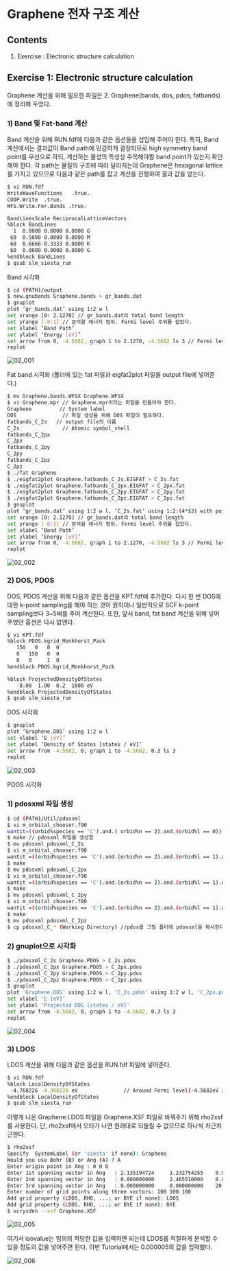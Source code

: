 Graphene 전자 구조 계산
===============================


## Contents

1. Exercise : Electronic structure calculation
  
  
  
## Exercise 1: Electronic structure calculation
Graphene 계산을 위해 필요한 파일은 2. Graphene(bands, dos, pdos, fatbands)에 정리해 두었다.
  
### 1) Band 및 Fat-band 계산
Band 계산을 위해 RUN.fdf에 다음과 같은 옵션들을 삽입해 주어야 한다. 특히, Band 계산에서는 결과값이 Band path에 민감하게 결정되므로 high symmetry band point를 우선으로 하되, 계산하는 물성의 특성상 주목해야할 band point가 있는지 확인해야 한다. 각 path는 물질의 구조에 따라 달라지는데 Graphene은 hexagonal lattice를 가지고 있으므로 다음과 같은 path를 잡고 계산을 진행하여 결과 값을 얻는다.

```bash
$ vi RUN.fdf
WriteWaveFunctions   .true.
COOP.Write  .true.
WFS.Write.For.Bands .true.

BandLinesScale ReciprocalLatticeVectors
%block BandLines
  1  0.0000 0.0000 0.0000 G
 60  0.5000 0.0000 0.0000 M
 60  0.6666 0.3333 0.0000 K
 60  0.0000 0.0000 0.0000 G
%endblock BandLines
$ qsub slm_siesta_run
```
  
Band 시각화

```bash
$ cd (PATH)/output
$ new.gnubands Graphene.bands > gr_bands.dat
$ gnuplot
plot ‘gr_bands.dat’ using 1:2 w l
set xrange [0: 2.1270] // gr_bands.dat의 total band length 
set yrange [-8:1] // 분석할 에너지 범위. Fermi level 주위를 잡았다.
set xlabel ‘Band Path’
set ylabel ‘Energy [eV]’
set arrow from 0, -4.5682, graph 1 to 2.1270, -4.5682 ls 3 // Fermi level plot
replot
```

![02_001](img/02/02_001.jpg)
  
Fat band 시각화 (폴더에 있는 fat 파일과 eigfat2plot 파일을 output file에 넣어준다.)

```bash
$ mv Graphene.bands.WFSX Graphene.WFSX
$ vi Graphene.mpr // Graphene.mpr이라는 파일을 만들어야 한다.
Graphene         // System label
DOS               // 파일 생성을 위해 DOS 파일이 필요하다.
fatbands_C_2s   // output file의 이름
C_2s              // Atomic symbol_shell
fatbands_C_2px
C_2px
fatbands_C_2py
C_2py
fatbands_C_2pz
C_2pz
$ ./fat Graphene
$ ./eigfat2plot Graphene.fatbands_C_2s.EIGFAT > C_2s.fat
$ ./eigfat2plot Graphene.fatbands_C_2px.EIGFAT > C_2px.fat
$ ./eigfat2plot Graphene.fatbands_C_2py.EIGFAT > C_2py.fat
$ ./eigfat2plot Graphene.fatbands_C_2pz.EIGFAT > C_2pz.fat
$ gnuplot
plot ‘gr_bands.dat’ using 1:2 w l, ‘C_2s.fat’ using 1:2:(4*$3) with points pt 6 ps variable, ‘C_2px.fat’ using 1:2:(4*$3) with points pt 6 ps variable, ‘C_2py.fat’ using 1:2:(4*$3) with points pt 6 ps variable, ‘C_2pz.fat’ using 1:2:(4*$3) with points pt 6 ps variable
set xrange [0: 2.1270] // gr_bands.dat의 total band length 
set yrange [-8:1] // 분석할 에너지 범위. Fermi level 주위를 잡았다.
set xlabel ‘Band Path’
set ylabel ‘Energy [eV]’
set arrow from 0, -4.5682, graph 1 to 2.1270, -4.5682 ls 3 // Fermi level plot
replot
```

![02_002](img/02/02_002.jpg)

### 2) DOS, PDOS
DOS, PDOS 계산을 위해 다음과 같은 옵션을 KPT.fdf에 추가한다. 다시 한 번 DOS에 대한 k-point sampling을 해야 하는 것이 원칙이나 일반적으로 SCF k-point sampling보다 3~5배를 주어 계산한다. 또한, 앞서 band, fat band 계산을 위해 넣어주었던 옵션은 다시 없앤다.

```bash
$ vi KPT.fdf
%block PDOS.kgrid_Monkhorst_Pack
   150   0   0  0
   0   150   0  0
   0   0     1  0
%endblock PDOS.kgrid_Monkhorst_Pack

%block ProjectedDensityOfStates
   -8.00  1.00  0.2  1000 eV
%endblock ProjectedDensityOfStates
$ qsub slm_siesta_run
```

DOS 시각화
```bash
$ gnuplot
plot ‘Graphene.DOS’ using 1:2 w l
set xlabel ‘E [eV]’
set ylabel ‘Density of States [states / eV]’
set arrow from -4.5682, 0, graph 1 to -4.5682, 0.3 ls 3
replot
```

![02_003](img/02/02_003.jpg)

PDOS 시각화

### 1) pdosxml 파일 생성

```bash
$ cd (PATH)/Util/pdosxml
$ vi m_orbital_chooser.f90
wantit=((orbid%species == 'C').and.( orbid%n == 2).and.(orbid%l == 0)) // C_2s
$ make // pdosxml 파일을 생성함
$ mv pdosxml pdosxml_C_2s
$ vi m_orbital_chooser.f90
wantit =((orbid%species == 'C').and.(orbid%n == 2).and.(orbid%l == 1).and.(orbid%m == -1)) // C_2px
$ make
$ mv pdosxml pdosxml_C_2px
$ vi m_orbital_chooser.f90
wantit =((orbid%species == 'C').and.(orbid%n == 2).and.(orbid%l == 1).and.(orbid%m == 1)) // C_2py
$ make
$ mv pdosxml pdosxml_C_2py
$ vi m_orbital_chooser.f90
wantit =((orbid%species == 'C').and.(orbid%n == 2).and.(orbid%l == 1).and.(orbid%m == 0)) // C_2pz
$ make
$ mv pdosxml pdosxml_C_2pz
$ cp pdosxml_C_* (Working Directory) //pdos를 그릴 폴더에 pdosxml을 복사한다
```

### 2) gnuplot으로 시각화

```bash
$ ./pdosxml_C_2s Graphene.PDOS > C_2s.pdos
$ ./pdosxml_C_2px Graphene.PDOS > C_2px.pdos
$ ./pdosxml_C_2py Graphene.PDOS > C_2py.pdos
$ ./pdosxml_C_2pz Graphene.PDOS > C_2pz.pdos
$ gnuplot
plot 'Graphene.DOS' using 1:2 w l, 'C_2s.pdos' using 1:2 w l, 'C_2px.pdos' using 1:2 w l, 'C_2py.pdos' using 1:2 w l, 'C_2pz.pdos' using 1:2 w l
set xlabel 'E [eV]'
set ylabel 'Projected DOS [states / eV]'
set arrow from -4.5682, 0, graph 1 to -4.5682, 0.3 ls 3
replot
```

![02_004](img/02/02_004.jpg)

### 3) LDOS
LDOS 계산을 위해 다음과 같은 옵션을 RUN.fdf 파일에 넣어준다.

```bash
$ vi RUN.fdf
%block LocalDensityOfStates
 -4.768226 -4.368226 eV               // Around Fermi level(-4.5682eV ± 0.2eV)
%endblock LocalDensityOfStates
$ qsub slm_siesta_run
```
이렇게 나온 Graphene.LDOS 파일을 Graphene.XSF 파일로 바꿔주기 위해 rho2xsf를 사용한다. 단, rho2xsf에서 오타가 나면 원래대로 되돌릴 수 없으므로 하나씩 차근차근한다.

```bash
$ rho2xsf
Specify  SystemLabel (or 'siesta' if none): Graphene
Would you use Bohr (B) or Ang (A) ? A
Enter origin point in Ang : 0 0 0
Enter 1st spanning vector in Ang   : 2.135194724     1.232754255    0.000000000
Enter 2nd spanning vector in Ang   : 0.000000000     2.465510000    0.000000000
Enter 3rd spanning vector in Ang   : 0.000000000     0.000000000    20.211420000
Enter number of grid points along three vectors: 100 100 100
Add grid property (LDOS, RHO, ...; or BYE if none): LDOS
Add grid property (LDOS, RHO, ...; or BYE if none): BYE
$ xcrysden --xsf Graphene.XSF
```
  
![02_005](img/02/02_005.jpg)
  
여기서 isovalue는 임의의 적당한 값을 입력하면 되는데 LDOS를 적절하게 분석할 수 있을 정도의 값을 넣어주면 된다. 이번 Tutorial에서는 0.000005의 값을 입력했다.

![02_006](img/02/02_006.jpg)

